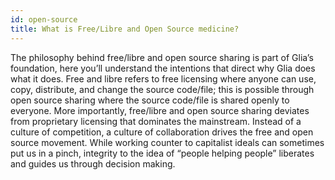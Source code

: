 ```yaml
---
id: open-source
title: What is Free/Libre and Open Source medicine?
---
```


The philosophy behind free/libre and open source sharing is part of Glia’s foundation, here you’ll understand the intentions that direct why Glia does what it does. 
Free and libre refers to free licensing where anyone can use, copy, distribute, and change the source code/file; this is possible through open source sharing where the source code/file is shared openly to everyone. 
More importantly, free/libre and open source sharing deviates from proprietary licensing that dominates the mainstream. 
Instead of a culture of competition, a culture of collaboration drives the free and open source movement. While working counter to capitalist ideals can sometimes put us in a pinch, integrity to the idea of “people helping people” liberates and guides us through decision making. 
